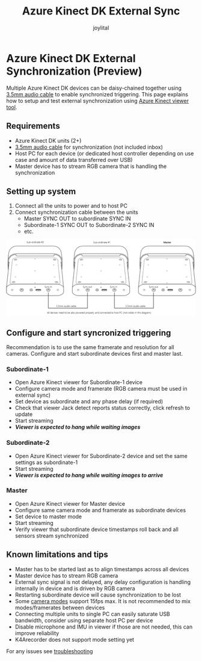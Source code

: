 ﻿---
title: Azure Kinect DK External Sync
description: Using external synchronization for coordinated triggering
author: joylital
ms.author: joylital
ms.date: 1/23/2019
keywords: Kinect, sensor, viewer, external sync, phase delay, depth, RGB, camera, audio cable
---

# Azure Kinect DK External Synchronization (Preview)

Multiple Azure Kinect DK devices can be daisy-chained together using [3.5mm audio cable](azure-kinect-devkit.md#external-syncronization) to enable synchronized triggering.
This page explains how to setup and test external synchronization using [Azure Kinect viewer tool](k4a-viewer.md). 

## Requirements

- Azure Kinect DK units (2+)
- [3.5mm audio cable](azure-kinect-devkit.md#external-syncronization) for synchronization (not included inbox)
- Host PC for each device (or dedicated host controller depending on use case and amount of data transferred over USB)
- Master device has to stream RGB camera that is handling the synchronization

## Setting up system

1. Connect all the units to power and to host PC
2. Connect synchronization cable between the units
    - Master SYNC OUT to subordinate SYNC IN  
    - Subordinate-1 SYNC OUT to Subordinate-2 SYNC IN
    - etc.

![External sync setup](media/azurekinectdk-extsync.png)

## Configure and start syncronized triggering

Recommendation is to use the same framerate and resolution for all cameras. Configure and start subordinate devices first and master last.

### Subordinate-1

- Open Azure Kinect viewer for Subordinate-1 device
- Configure camera mode and framerate (RGB camera must be used in external sync)
- Set device as subordinate and any phase delay (if required)
- Check that viewer Jack detect reports status correctly, click refresh to update
- Start streaming
- ***Viewer is expected to hang while waiting images***

### Subordinate-2
- Open Azure Kinect viewer for Subordinate-2 device and set the same settings as subordinate-1
- Start streaming
- ***Viewer is expected to hang while waiting images to arrive***

### Master
- Open Azure Kinect viewer for Master device
- Configure same camera mode and framerate as subordinate devices
- Set device to master mode
- Start streaming
- Verify viewer that subordinate device timestamps roll back and all sensors stream synchronized

## Known limitations and tips
- Master has to be started last as to align timestamps across all devices
- Master device has to stream RGB camera
- External sync signal is not delayed, any delay configuration is handling internally in device and is driven by RGB camera
- Restarting subordinate device will cause synchronization to be lost
- Some [camera modes](azure-kinect-devkit.md) support 15fps max. It is not recommended to mix modes/framerates between devices
- Connecting multiple units to single PC can easily saturate USB bandwidth, consider using separate host PC per device
- Disable microphone and IMU in viewer if those are not needed, this can improve reliability
- K4Arecorder does not support mode setting yet

For any issues see [troubleshooting](troubleshooting.md)

